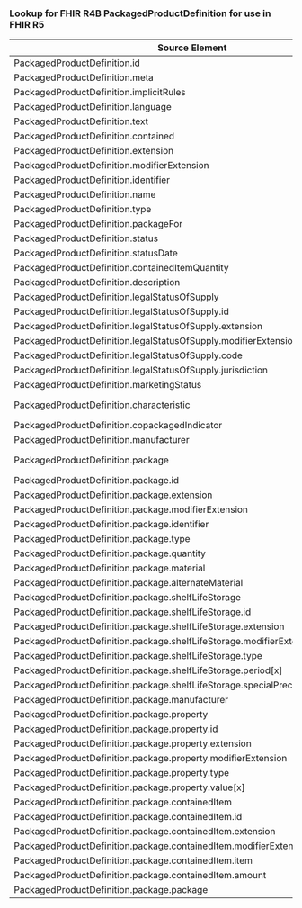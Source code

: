 ### Lookup for FHIR R4B PackagedProductDefinition for use in FHIR R5

| Source Element | Usage | Target |
| -------------- | ----- | ------ |
| PackagedProductDefinition.id | UseElementSameName | PackagedProductDefinition.id |
| PackagedProductDefinition.meta | UseElementSameName | PackagedProductDefinition.meta |
| PackagedProductDefinition.implicitRules | UseElementSameName | PackagedProductDefinition.implicitRules |
| PackagedProductDefinition.language | UseElementSameName | PackagedProductDefinition.language |
| PackagedProductDefinition.text | UseElementSameName | PackagedProductDefinition.text |
| PackagedProductDefinition.contained | UseElementSameName | PackagedProductDefinition.contained |
| PackagedProductDefinition.extension | UseElementSameName | PackagedProductDefinition.extension |
| PackagedProductDefinition.modifierExtension | UseElementSameName | PackagedProductDefinition.modifierExtension |
| PackagedProductDefinition.identifier | UseElementSameName | PackagedProductDefinition.identifier |
| PackagedProductDefinition.name | UseElementSameName | PackagedProductDefinition.name |
| PackagedProductDefinition.type | UseElementSameName | PackagedProductDefinition.type |
| PackagedProductDefinition.packageFor | UseElementSameName | PackagedProductDefinition.packageFor |
| PackagedProductDefinition.status | UseElementSameName | PackagedProductDefinition.status |
| PackagedProductDefinition.statusDate | UseElementSameName | PackagedProductDefinition.statusDate |
| PackagedProductDefinition.containedItemQuantity | UseElementSameName | PackagedProductDefinition.containedItemQuantity |
| PackagedProductDefinition.description | UseElementSameName | PackagedProductDefinition.description |
| PackagedProductDefinition.legalStatusOfSupply | UseElementSameName | PackagedProductDefinition.legalStatusOfSupply |
| PackagedProductDefinition.legalStatusOfSupply.id | UseElementSameName | PackagedProductDefinition.legalStatusOfSupply.id |
| PackagedProductDefinition.legalStatusOfSupply.extension | UseElementSameName | PackagedProductDefinition.legalStatusOfSupply.extension |
| PackagedProductDefinition.legalStatusOfSupply.modifierExtension | UseElementSameName | PackagedProductDefinition.legalStatusOfSupply.modifierExtension |
| PackagedProductDefinition.legalStatusOfSupply.code | UseElementSameName | PackagedProductDefinition.legalStatusOfSupply.code |
| PackagedProductDefinition.legalStatusOfSupply.jurisdiction | UseElementSameName | PackagedProductDefinition.legalStatusOfSupply.jurisdiction |
| PackagedProductDefinition.marketingStatus | UseElementSameName | PackagedProductDefinition.marketingStatus |
| PackagedProductDefinition.characteristic | UseExtension | http://hl7.org/fhir/4.3/StructureDefinition/extension-PackagedProductDefinition.characteristic |
| PackagedProductDefinition.copackagedIndicator | UseElementSameName | PackagedProductDefinition.copackagedIndicator |
| PackagedProductDefinition.manufacturer | UseElementSameName | PackagedProductDefinition.manufacturer |
| PackagedProductDefinition.package | UseExtension | http://hl7.org/fhir/4.3/StructureDefinition/extension-PackagedProductDefinition.package |
| PackagedProductDefinition.package.id | UseExtensionFromAncestor | - |
| PackagedProductDefinition.package.extension | UseExtensionFromAncestor | - |
| PackagedProductDefinition.package.modifierExtension | UseExtensionFromAncestor | - |
| PackagedProductDefinition.package.identifier | UseExtensionFromAncestor | - |
| PackagedProductDefinition.package.type | UseExtensionFromAncestor | - |
| PackagedProductDefinition.package.quantity | UseExtensionFromAncestor | - |
| PackagedProductDefinition.package.material | UseExtensionFromAncestor | - |
| PackagedProductDefinition.package.alternateMaterial | UseExtensionFromAncestor | - |
| PackagedProductDefinition.package.shelfLifeStorage | UseExtensionFromAncestor | - |
| PackagedProductDefinition.package.shelfLifeStorage.id | UseExtensionFromAncestor | - |
| PackagedProductDefinition.package.shelfLifeStorage.extension | UseExtensionFromAncestor | - |
| PackagedProductDefinition.package.shelfLifeStorage.modifierExtension | UseExtensionFromAncestor | - |
| PackagedProductDefinition.package.shelfLifeStorage.type | UseExtensionFromAncestor | - |
| PackagedProductDefinition.package.shelfLifeStorage.period[x] | UseExtensionFromAncestor | - |
| PackagedProductDefinition.package.shelfLifeStorage.specialPrecautionsForStorage | UseExtensionFromAncestor | - |
| PackagedProductDefinition.package.manufacturer | UseExtensionFromAncestor | - |
| PackagedProductDefinition.package.property | UseExtensionFromAncestor | - |
| PackagedProductDefinition.package.property.id | UseExtensionFromAncestor | - |
| PackagedProductDefinition.package.property.extension | UseExtensionFromAncestor | - |
| PackagedProductDefinition.package.property.modifierExtension | UseExtensionFromAncestor | - |
| PackagedProductDefinition.package.property.type | UseExtensionFromAncestor | - |
| PackagedProductDefinition.package.property.value[x] | UseExtensionFromAncestor | - |
| PackagedProductDefinition.package.containedItem | UseExtensionFromAncestor | - |
| PackagedProductDefinition.package.containedItem.id | UseExtensionFromAncestor | - |
| PackagedProductDefinition.package.containedItem.extension | UseExtensionFromAncestor | - |
| PackagedProductDefinition.package.containedItem.modifierExtension | UseExtensionFromAncestor | - |
| PackagedProductDefinition.package.containedItem.item | UseExtensionFromAncestor | - |
| PackagedProductDefinition.package.containedItem.amount | UseExtensionFromAncestor | - |
| PackagedProductDefinition.package.package | UseExtensionFromAncestor | - |
